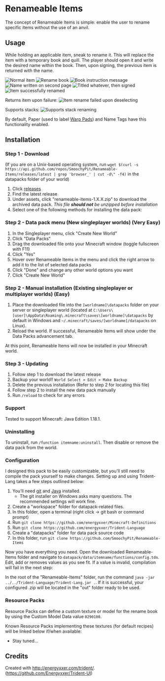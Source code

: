 # Renameable Items

The concept of Renameable Items is simple: enable the user to rename specific items without the use of an anvil. 

## Usage

While holding an applicable item, sneak to rename it. This will replace the item with a temporary book and quill. The player should open it and write the desired name within the book. Then, upon signing, the previous item is returned with the name.

![Normal item](https://imgur.com/F0q6cEQ)
![Rename book](https://imgur.com/pPWQPX8)
![Book instruction message](https://imgur.com/B45cqHh)
![Name written on second page](https://imgur.com/Q4gNW7F)
![Titled whatever, then signed](https://imgur.com/nZ331jY)
![Item successfully renamed](https://imgur.com/cwuwGpZ)

Returns item upon failure:
![Item rename failed upon deselecting](https://imgur.com/6G1yZiz)

Supports stacks:
![Supports stack renaming](https://imgur.com/vH5yu3t)

By default, Paper (used to label [Warp Pads](https://github.com/SmoochyPit/Warp-Pads-Rewrite)) and Name Tags have this functionality enabled.

## Installation
### Step 1 - Download

(If you are on a Unix-based operating system, run `wget $(curl -s https://api.github.com/repos/SmoochyPit/Renameable-Items/releases/latest | grep 'browser_' | cut -d\" -f4)` in the datapacks folder of your world)

1. Click [releases](https://github.com/SmoochyPit/Renameable-Items/releases)
2. Find the latest release
3. Under assets, click "renameable-items-1.X.X.zip" to download the archived data pack. *This file **should not** be unzipped before installation*
4. Select one of the following methods for installing the data pack:

### Step 2 - Data pack menu (New singleplayer worlds) (Very Easy)

1. In the Singleplayer menu, click "Create New World"
2. Click "Data Packs"
3. Drag the downloaded file onto your Minecraft window (toggle fullscreen with F11)
4. Click "Yes"
5. Hover over Renameable Items in the menu and click the right arrow to add it to the list of selected data packs
6. Click "Done" and change any other world options you want
7. Click "Create New World"

### Step 2 - Manual installation (Existing singleplayer or multiplayer worlds) (Easy)

1. Place the downloaded file into the `[worldname]\datapacks` folder on your server or singleplayer world (located at `C:\Users\[user]\AppData\Roaming\.minecraft\saves\[worldname]\datapacks` by default in Windows and `~/.minecraft/saves/[worldname]/datapacks` on Linux).
2. Reload the world. If successful, Renameable Items will show under the Data Packs advancement tab.

At this point, Renameable Items will now be installed in your Minecraft world.

### Step 3 - Updating

1. Follow step 1 to download the latest release
2. Backup your world!! `World Select > Edit > Make Backup`
3. Delete the previous installation (Refer to step 2 for locating this file)
4. Follow step 2 to install the new data pack manually
5. Run `/reload` to check for any errors

### Support

Tested to support Minecraft: Java Edition 1.18.1.

### Uninstalling

To uninstall, run `/function itemname:uninstall`. Then disable or remove the data pack from the world.

### Configuration

I designed this pack to be easily customizable, but you'll still need to compile the pack yourself to make changes. Setting up and using Trident-Lang takes a few steps outlined below:

1. You'll need [git](https://git-scm.com/) and [Java](https://www.java.com/en/) installed.
    * The git installer on Windows asks many questions. The recommended settings will work fine.
2. Create a "workspace" folder for datapack-related files.
3. In this folder, open a terminal (right click -> git bash or command prompt)
4. Run `git clone https://github.com/energyxxer/Minecraft-Definitions`
5. Run `git clone https://github.com/energyxxer/Trident-Language`
6. Create a "datapacks" folder for data pack source code
7. In this folder, run `git clone https://github.com/SmoochyPit/Renameable-Items`

Now you have everything you need. Open the downloaded Renameable-Items folder and navigate to `datapack/data/itemname/functions/config.tdn`. Edit, add or removes values as you see fit. If a value is invalid, compilation will fail in the next step:

In the root of the "Renameable-Items" folder, run the command `java -jar ../../Trident-Language/Trident-Lang.jar .`. If it is successful, your configured .zip will be located in the "out" folder ready to be used.

### Resource Packs

Resource Packs can define a custom texture or model for the rename book by using the Custom Model Data value `0290100`.

Known Resource Packs implementing these textures (for default recipes) will be linked below if/when available:

* Stay tuned...

## Credits

Created with http://energyxxer.com/trident/. (https://github.com/Energyxxer/Trident-UI)